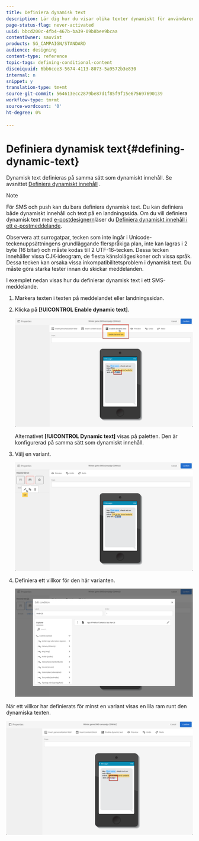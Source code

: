 ```yaml
---
title: Definiera dynamisk text
description: Lär dig hur du visar olika texter dynamiskt för användaren enligt de villkor som definieras i Adobe Campaign.
page-status-flag: never-activated
uuid: bbcd200c-4fb4-467b-ba39-09b8bee9bcaa
contentOwner: sauviat
products: SG_CAMPAIGN/STANDARD
audience: designing
content-type: reference
topic-tags: defining-conditional-content
discoiquuid: 6bb6cee3-5674-4113-8073-5a9572b3e830
internal: n
snippet: y
translation-type: tm+mt
source-git-commit: 564613ecc2879be87d1f85f9f15e675697690139
workflow-type: tm+mt
source-wordcount: '0'
ht-degree: 0%

---
```



# Definiera dynamisk text{#defining-dynamic-text}

Dynamisk text definieras på samma sätt som dynamiskt innehåll. Se avsnittet [Definiera dynamiskt innehåll](../../designing/using/personalization.md#defining-dynamic-content-in-an-email) .

>[!NOTE]
>
>För SMS och push kan du bara definiera dynamisk text. Du kan definiera både dynamiskt innehåll och text på en landningssida. Om du vill definiera dynamisk text med [e-postdesignern](../../designing/using/designing-content-in-adobe-campaign.md)läser du [Definiera dynamiskt innehåll i ett e-postmeddelande](../../designing/using/personalization.md#defining-dynamic-content-in-an-email).

Observera att surrogatpar, tecken som inte ingår i Unicode-teckenuppsättningens grundläggande flerspråkiga plan, inte kan lagras i 2 byte (16 bitar) och måste kodas till 2 UTF-16-tecken. Dessa tecken innehåller vissa CJK-ideogram, de flesta känslolägesikoner och vissa språk.
<br>Dessa tecken kan orsaka vissa inkompatibilitetsproblem i dynamisk text. Du måste göra starka tester innan du skickar meddelanden.


I exemplet nedan visas hur du definierar dynamisk text i ett SMS-meddelande.

1. Markera texten i texten på meddelandet eller landningssidan.
1. Klicka på **[!UICONTROL Enable dynamic text]**.

   ![](assets/dynamic_text_sms_1.png)

   Alternativet **[!UICONTROL Dynamic text]** visas på paletten. Den är konfigurerad på samma sätt som dynamiskt innehåll.

1. Välj en variant.

   ![](assets/dynamic_text_sms_2.png)

1. Definiera ett villkor för den här varianten.

   ![](assets/dynamic_text_sms_4.png)

När ett villkor har definierats för minst en variant visas en lila ram runt den dynamiska texten.

![](assets/dynamic_text_sms_3.png)

